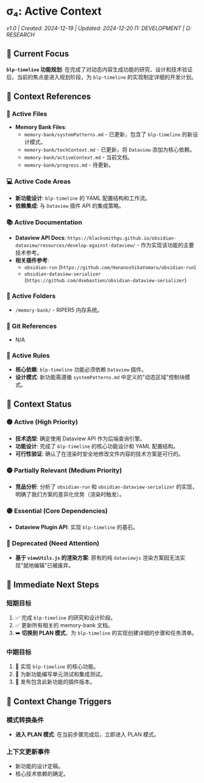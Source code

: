 # σ₄: Active Context
*v1.0 | Created: 2024-12-19 | Updated: 2024-12-20*
*Π: DEVELOPMENT | Ω: RESEARCH*

## 🔮 Current Focus
**`blp-timeline` 功能规划**: 在完成了对动态内容生成功能的研究、设计和技术验证后，当前的焦点是进入规划阶段，为 `blp-timeline` 的实现制定详细的开发计划。

## 📎 Context References

### 📄 Active Files
- **Memory Bank Files**:
  - `memory-bank/systemPatterns.md` - 已更新，包含了 `blp-timeline` 的新设计模式。
  - `memory-bank/techContext.md` - 已更新，将 `Dataview` 添加为核心依赖。
  - `memory-bank/activeContext.md` - 当前文档。
  - `memory-bank/progress.md` - 待更新。

### 💻 Active Code Areas
- **新功能设计**: `blp-timeline` 的 YAML 配置结构和工作流。
- **依赖集成**: 与 `Dataview` 插件 API 的集成策略。

### 📚 Active Documentation
- **Dataview API Docs**: `https://blacksmithgu.github.io/obsidian-dataview/resources/develop-against-dataview/` - 作为实现该功能的主要技术参考。
- **相关插件参考**:
  - `obsidian-run` (`https://github.com/HananoshikaYomaru/obsidian-run`)
  - `obsidian-dataview-serializer` (`https://github.com/dsebastien/obsidian-dataview-serializer`)

### 📁 Active Folders
- `/memory-bank/` - RIPER5 内存系统。

### 🔄 Git References
- N/A

### 📏 Active Rules
- **核心依赖**: `blp-timeline` 功能必须依赖 `Dataview` 插件。
- **设计模式**: 新功能需遵循 `systemPatterns.md` 中定义的"动态区域"控制块模式。

## 📡 Context Status

### 🟢 Active (High Priority)
- **技术选型**: 确定使用 Dataview API 作为后端查询引擎。
- **功能设计**: 完成了 `blp-timeline` 的核心功能设计和 YAML 配置结构。
- **可行性验证**: 确认了在渲染时安全地修改文件内容的技术方案是可行的。

### 🟡 Partially Relevant (Medium Priority)  
- **竞品分析**: 分析了 `obsidian-run` 和 `obsidian-dataview-serializer` 的实现，明确了我们方案的差异化优势（渲染时触发）。

### 🟣 Essential (Core Dependencies)
- **Dataview Plugin API**: 实现 `blp-timeline` 的基石。

### 🔴 Deprecated (Need Attention)
- **基于 `viewUtils.js` 的渲染方案**: 原有的纯 `dataviewjs` 渲染方案因无法实现"就地编辑"已被废弃。

## 🎯 Immediate Next Steps

### 短期目标
1. ✅ 完成 `blp-timeline` 的研究和设计阶段。
2. ✅ 更新所有相关的 memory-bank 文档。
3. ➡️ **切换到 PLAN 模式**，为 `blp-timeline` 的实现创建详细的步骤和任务清单。

### 中期目标
1. 🔄 实现 `blp-timeline` 的核心功能。
2. 🔄 为新功能编写单元测试和集成测试。
3. 🔄 发布包含此新功能的插件版本。

## 🔄 Context Change Triggers

### 模式转换条件
- **进入 PLAN 模式**: 在当前步骤完成后，立即进入 PLAN 模式。

### 上下文更新事件
- 新功能的设计定稿。
- 核心技术依赖的确定。
